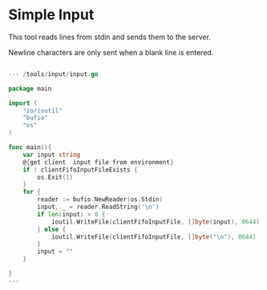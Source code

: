 # Simple Input

This tool reads lines from stdin and sends them to the server.

Newline characters are only sent when a blank line is entered.


``` go

--- /tools/input/input.go

package main

import (
    "io/ioutil"
    "bufio"
    "os"
)

func main(){
    var input string
    @{get client  input file from environment}
    if ! clientFifoInputFileExists {
        os.Exit(1)
    }
    for {
        reader := bufio.NewReader(os.Stdin)
        input, _ = reader.ReadString('\n')
        if len(input) > 0 {
            ioutil.WriteFile(clientFifoInputFile, []byte(input), 0644)
        } else {
            ioutil.WriteFile(clientFifoInputFile, []byte("\n"), 0644)
        }
        input = ""
    }

}
---